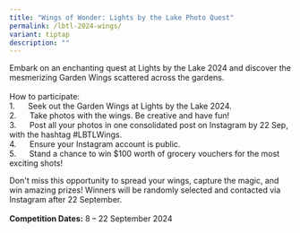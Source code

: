 ```yaml
---
title: "Wings of Wonder: Lights by the Lake Photo Quest"
permalink: /lbtl-2024-wings/
variant: tiptap
description: ""
---
```

<p>Embark on an enchanting quest at Lights by the Lake 2024 and discover
the mesmerizing Garden Wings scattered across the gardens.
<br>
<br>How to participate:
<br>1.&nbsp;&nbsp;&nbsp;&nbsp;&nbsp; Seek out the Garden Wings at Lights by
the Lake 2024.
<br>2.&nbsp;&nbsp;&nbsp;&nbsp;&nbsp; Take photos with the wings. Be creative
and have fun!
<br>3.&nbsp;&nbsp;&nbsp;&nbsp;&nbsp; Post all your photos in one consolidated
post on Instagram by 22 Sep, with the hashtag #LBTLWings.
<br>4.&nbsp;&nbsp;&nbsp;&nbsp;&nbsp; Ensure your Instagram account is public.
<br>5.&nbsp;&nbsp;&nbsp;&nbsp;&nbsp; Stand a chance to win $100 worth of grocery
vouchers for the most exciting shots!</p>
<p>Don't miss this opportunity to spread your wings, capture the magic, and
win amazing prizes! Winners will be randomly selected and contacted via
Instagram after 22 September.
<br>
<br><strong>Competition Dates:</strong>&nbsp;8 – 22 September 2024</p>